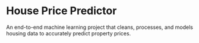 # House Price Predictor
An end-to-end machine learning project that cleans, processes, and models housing data to accurately predict property prices.
